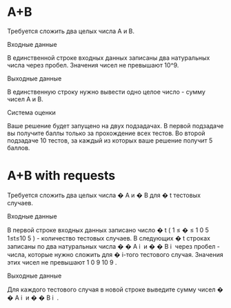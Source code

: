 # A+B

Требуется сложить два целых числа A и B.

Входные данные

В единственной строке входных данных записаны два натуральных числа через пробел. Значения чисел не превышают 10^9.

Выходные данные

В единственную строку нужно вывести одно целое число - сумму чисел A и B.

Система оценки

Ваше решение будет запущено на двух подзадачах. В первой подзадаче вы получите баллы только за прохождение всех тестов. Во второй подзадаче 10 тестов, за каждый из которых ваше решение получит 5 баллов.


# A+B with requests

Требуется сложить два целых числа 
�
A и 
�
B для 
�
t тестовых случаев.

Входные данные

В первой строке входных данных записано число 
�
t (
1
≤
�
≤
1
0
5
1≤t≤10 
5
 ) - количество тестовых случаев. В следующих 
�
t строках записаны по два натуральных числа 
�
�
A 
i
​
  и 
�
�
B 
i
​
  через пробел - числа, которые нужно сложить для 
�
i-того тестового случая. Значения этих чисел не превышают 
1
0
9
10 
9
 .

Выходные данные

Для каждого тестового случая в новой строке выведите сумму чисел 
�
�
A 
i
​
  и 
�
�
B 
i
​
 .

